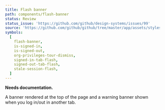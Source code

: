 ```yaml
---
title: Flash banner
path: components/flash-banner
status: Review
status_issue: 'https://github.com/github/design-systems/issues/99'
source: 'https://github.com/github/github/tree/master/app/assets/stylesheets/components/flash-banner.scss'
symbols:
  [
    flash-banner,
    is-signed-in,
    is-signed-out,
    org-privileges-tour-dismiss,
    signed-in-tab-flash,
    signed-out-tab-flash,
    stale-session-flash,
  ]
---
```


**Needs documentation.**

A banner rendered at the top of the page and a warning banner shown when you log in/out in another tab.
